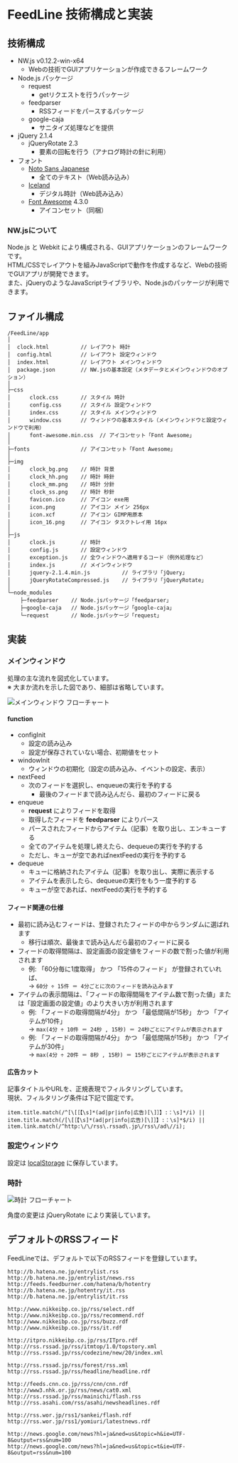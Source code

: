 # FeedLine 技術構成と実装
## 技術構成
- NW.js v0.12.2-win-x64
	- Webの技術でGUIアプリケーションが作成できるフレームワーク
- Node.js パッケージ
	- request
		- getリクエストを行うパッケージ
	- feedparser
		- RSSフィードをパースするパッケージ
	- google-caja
		- サニタイズ処理などを提供
- jQuery 2.1.4
	- jQueryRotate 2.3
		- 要素の回転を行う（アナログ時計の針に利用）
- フォント
	- [Noto Sans Japanese](https://www.google.com/get/noto/)
		- 全てのテキスト（Web読み込み）
	- [Iceland](https://www.google.com/fonts/specimen/Iceland)
		- デジタル時計（Web読み込み）
	- [Font Awesome](http://fortawesome.github.io/Font-Awesome/) 4.3.0
		- アイコンセット（同梱）

### NW.jsについて
Node.js と Webkit により構成される、GUIアプリケーションのフレームワークです。  
HTML/CSSでレイアウトを組みJavaScriptで動作を作成するなど、Webの技術でGUIアプリが開発できます。  
また、jQueryのようなJavaScriptライブラリや、Node.jsのパッケージが利用できます。

## ファイル構成
```
/FeedLine/app
│                   
│  clock.html          // レイアウト 時計
│  config.html         // レイアウト 設定ウィンドウ
│  index.html          // レイアウト メインウィンドウ
│  package.json        // NW.jsの基本設定（メタデータとメインウィンドウのオプション）
│     
├─css
│      clock.css       // スタイル 時計
│      config.css      // スタイル 設定ウィンドウ
│      index.css       // スタイル メインウィンドウ
│      window.css      // ウィンドウの基本スタイル（メインウィンドウと設定ウィンドウで利用）
│      font-awesome.min.css  // アイコンセット「Font Awesome」
│      
├─fonts                // アイコンセット「Font Awesome」
│      
├─img
│      clock_bg.png    // 時計 背景
│      clock_hh.png    // 時計 時針
│      clock_mm.png    // 時計 分針
│      clock_ss.png    // 時計 秒針
│      favicon.ico     // アイコン exe用
│      icon.png        // アイコン メイン 256px
│      icon.xcf        // アイコン GIMP用原本
│      icon_16.png     // アイコン タスクトレイ用 16px
│      
├─js
│      clock.js        // 時計
│      config.js       // 設定ウィンドウ
│      exception.js    // 全ウィンドウへ適用するコード（例外処理など）
│      index.js        // メインウィンドウ
│      jquery-2.1.4.min.js          // ライブラリ「jQuery」
│      jQueryRotateCompressed.js    // ライブラリ「jQueryRotate」
│      
└─node_modules
    ├─feedparser    // Node.jsパッケージ「feedparser」
    ├─google-caja   // Node.jsパッケージ「google-caja」
    └─request       // Node.jsパッケージ「request」
```

## 実装
### メインウィンドウ

処理の主な流れを図式化しています。  
※ 大まか流れを示した図であり、細部は省略しています。

![メインウィンドウ フローチャート](./img/flow_index.png)

#### function
- configInit
	- 設定の読み込み
	- 設定が保存されていない場合、初期値をセット
- windowInit
	- ウィンドウの初期化（設定の読み込み、イベントの設定、表示）
- nextFeed
	- 次のフィードを選択し、enqueueの実行を予約する
		- 最後のフィードまで読み込んだら、最初のフィードに戻る
- enqueue
	- **request** によりフィードを取得
	- 取得したフィードを **feedparser** によりパース
	- パースされたフィードからアイテム（記事）を取り出し、エンキューする
	- 全てのアイテムを処理し終えたら、dequeueの実行を予約する
	- ただし、キューが空であればnextFeedの実行を予約する
- dequeue
	- キューに格納されたアイテム（記事）を取り出し、実際に表示する
	- アイテムを表示したら、dequeueの実行をもう一度予約する
	- キューが空であれば、nextFeedの実行を予約する

#### フィード関連の仕様
- 最初に読み込むフィードは、登録されたフィードの中からランダムに選ばれます
	- 移行は順次、最後まで読み込んだら最初のフィードに戻る
- フィードの取得間隔は、設定画面の設定値をフィードの数で割った値が利用されます
	- 例: 「60分毎に1度取得」 かつ 「15件のフィード」 が登録されていれば、  
	 → ```60分 ÷ 15件 ＝ 4分ごとに次のフィードを読み込みます```
- アイテムの表示間隔は、「フィードの取得間隔をアイテム数で割った値」または「設定画面の設定値」のより大きい方が利用されます
	- 例: 「フィードの取得間隔が4分」 かつ 「最低間隔が15秒」 かつ 「アイテムが10件」  
	 → ```max(4分 ÷ 10件 ＝ 24秒 , 15秒) ＝ 24秒ごとにアイテムが表示されます```
	- 例: 「フィードの取得間隔が4分」 かつ 「最低間隔が15秒」 かつ 「アイテムが30件」  
	 → ```max(4分 ÷ 20件 ＝ 8秒 , 15秒) ＝ 15秒ごとにアイテムが表示されます```

#### 広告カット
記事タイトルやURLを、正規表現でフィルタリングしています。  
現状、フィルタリング条件は下記で固定です。
````
item.title.match(/^[\[［【\s]*(ad|pr|info|広告)[\]］】:：\s]*/i) || 
item.title.match(/[\[［【\s]*(ad|pr|info|広告)[\]］】:：\s]*$/i) || 
item.link.match(/^http:\/\/rss\.rssad\.jp\/rss\/ad\//i);
````


### 設定ウィンドウ
設定は [localStorage](https://github.com/nwjs/nw.js/wiki/Save-persistent-data-in-app#web-storage) に保存しています。

### 時計
![時計 フローチャート](./img/flow_clock.png)

角度の変更は jQueryRotate により実装しています。

## デフォルトのRSSフィード
FeedLineでは、デフォルトで以下のRSSフィードを登録しています。
````
http://b.hatena.ne.jp/entrylist.rss
http://b.hatena.ne.jp/entrylist/news.rss
http://feeds.feedburner.com/hatena/b/hotentry
http://b.hatena.ne.jp/hotentry/it.rss
http://b.hatena.ne.jp/entrylist/it.rss

http://www.nikkeibp.co.jp/rss/select.rdf
http://www.nikkeibp.co.jp/rss/recommend.rdf
http://www.nikkeibp.co.jp/rss/buzz.rdf
http://www.nikkeibp.co.jp/rss/it.rdf

http://itpro.nikkeibp.co.jp/rss/ITpro.rdf
http://rss.rssad.jp/rss/itmtop/1.0/topstory.xml
http://rss.rssad.jp/rss/codezine/new/20/index.xml

http://rss.rssad.jp/rss/forest/rss.xml
http://rss.rssad.jp/rss/headline/headline.rdf

http://feeds.cnn.co.jp/rss/cnn/cnn.rdf
http://www3.nhk.or.jp/rss/news/cat0.xml
http://rss.rssad.jp/rss/mainichi/flash.rss
http://rss.asahi.com/rss/asahi/newsheadlines.rdf

http://rss.wor.jp/rss1/sankei/flash.rdf
http://rss.wor.jp/rss1/yomiuri/latestnews.rdf

http://news.google.com/news?hl=ja&ned=us&topic=h&ie=UTF-8&output=rss&num=100
http://news.google.com/news?hl=ja&ned=us&topic=t&ie=UTF-8&output=rss&num=100
````
